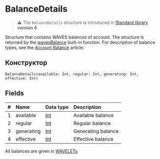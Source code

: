 # BalanceDetails

> :warning: The `BalanceDetails` structure is introduced in [Standard library](/en/ride/script/standard-library) **version 4**.

Structure that contains WAVES balances of account. The structure is returned by the [wavesBalance](/en/ride/functions/built-in-functions/account-data-storage-functions#waves-balance) built-in function. For description of balance types, see the [Account Balance](/en/blockchain/account/account-balance) article.

## Конструктор

``` ride
BalanceDetails(available: Int, regular: Int, generating: Int, effective: Int)
```

## Fields

|   #   | Name | Data type | Description |
| :--- | :--- | :--- | :--- |
| 1 | available | [Int](/en/ride/data-types/int) | Available balance |
| 2 | regular | [Int](/en/ride/data-types/int) | Regular balance |
| 3 | generating | [Int](/en/ride/data-types/int) | Generating balance |
| 4 | effective | [Int](/en/ride/data-types/int) | Effective balance |

All balances are given in [WAVELETs](/en/blockchain/token/waves).
